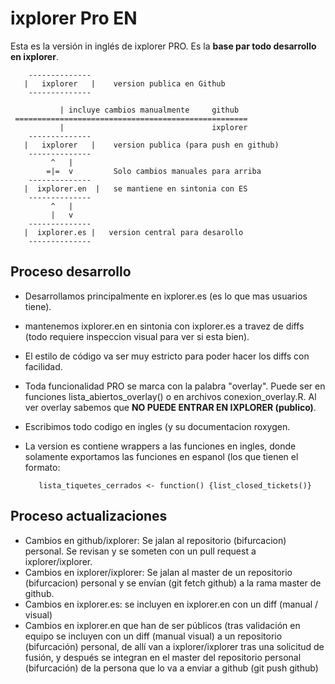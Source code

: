 # ixplorer Pro EN

Esta es la versión in inglés de ixplorer PRO. Es la **base par todo desarrollo
en ixplorer**. 


        --------------
       |   ixplorer   |    version publica en Github
        --------------
               
               | incluye cambios manualmente     github
     ====================================================
               |                                 ixplorer
        --------------
       |   ixplorer   |    version publica (para push en github)
        --------------
             ^   |
            =|=  v         Solo cambios manuales para arriba
        --------------
       |  ixplorer.en  |   se mantiene en sintonia con ES
        --------------
             ^   |
             |   v
        --------------
       |  ixplorer.es |   version central para desarollo
        --------------


## Proceso desarrollo
 - Desarrollamos principalmente en ixplorer.es (es lo que mas usuarios tiene).
 - mantenemos ixplorer.en en sintonia con ixplorer.es a travez de diffs 
   (todo requiere inspeccion visual para ver si esta bien).
 - El estilo de código va ser muy estricto para poder hacer los diffs con 
   facilidad. 
 - Toda funcionalidad PRO se marca con la palabra "overlay". Puede ser en
   funciones lista_abiertos_overlay() o en archivos conexion_overlay.R. Al ver
   overlay sabemos que **NO PUEDE ENTRAR EN IXPLORER (publico)**.
 - Escribimos todo codigo en ingles (y su documentacion roxygen.
 - La version es contiene wrappers a las funciones en ingles, donde solamente
   exportamos las funciones en espanol (los que tienen el formato:

          lista_tiquetes_cerrados <- function() {list_closed_tickets()}


## Proceso actualizaciones
 - Cambios en github/ixplorer: Se jalan al repositorio (bifurcacion) personal.
   Se revisan y se someten con un pull request a ixplorer/ixplorer.
 - Cambios en ixplorer/ixplorer: Se jalan al master de un repositorio
   (bifurcacion) personal y se envían (git fetch github) a la rama master de
   github.
 - Cambios en ixplorer.es: se incluyen en ixplorer.en con un diff (manual / visual)
 - Cambios en ixplorer.en que han de ser públicos (tras validación en equipo se
   incluyen con un diff (manual visual) a un repositorio (bifurcación)
   personal, de allí van a ixplorer/ixplorer tras una solicitud de fusión, y
   después se integran en el master del repositorio personal (bifurcación) de
   la persona que lo va a enviar a github (git push github)
